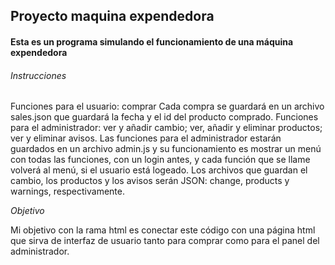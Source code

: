 ## Proyecto maquina expendedora  

#### Esta es un programa simulando el funcionamiento de una máquina expendedora  

###### Instrucciones

Funciones para el usuario: comprar
Cada compra se guardará en un archivo sales.json que guardará la fecha y el id del producto comprado.
Funciones para el administrador: ver y añadir cambio; ver, añadir y eliminar productos; ver y eliminar avisos.
Las funciones para el administrador estarán guardados en un archivo admin.js y su funcionamiento es mostrar un menú con todas las funciones, con un login antes, y cada función que se llame volverá al menú, si el usuario está logeado.
Los archivos que guardan el cambio, los productos y los avisos serán JSON: change, products y warnings, respectivamente.

*Objetivo*

Mi objetivo con la rama html es conectar este código con una página html que sirva de interfaz de usuario tanto para comprar como para el panel del administrador.

